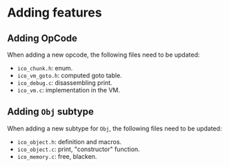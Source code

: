 # Adding features

## Adding OpCode

When adding a new opcode, the following files need to be updated:

- `ico_chunk.h`: enum.
- `ico_vm_goto.h`: computed goto table.
- `ico_debug.c`: disassembling print.
- `ico_vm.c`: implementation in the VM.

## Adding `Obj` subtype

When adding a new subtype for `Obj`, the following files need to be updated:

- `ico_object.h`: definition and macros.
- `ico_object.c`: print, "constructor" function.
- `ico_memory.c`: free, blacken.